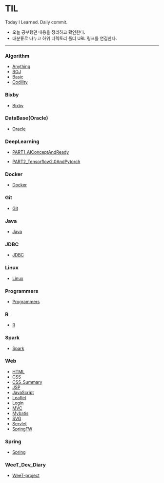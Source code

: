# TIL
Today I Learned. Daily commit.

- 오늘 공부했던 내용을 정리하고 확인한다.
- 대분류로 나누고 하위 디렉토리 폴더 URL 링크를 연결한다.

-----

### Algorithm

- [Anything](https://github.com/SeongjinOliver/TIL/tree/master/Algorithm/Anything)
- [BOJ](https://github.com/SeongjinOliver/TIL/tree/master/Algorithm/BOJ)
- [Basic](https://github.com/SeongjinOliver/TIL/tree/master/Algorithm/Basic)
- [Codility](https://github.com/SeongjinOliver/TIL/tree/master/Algorithm/Codility)

### Bixby

- [Bixby](https://github.com/SeongjinOliver/TIL/tree/master/Bixby)

### DataBase(Oracle)

- [Oracle](https://github.com/SeongjinOliver/TIL/tree/master/DataBase(Oracle))

### DeepLearning

- [PART1_AIConceptAndReady](https://github.com/SeongjinOliver/TIL/tree/master/DeepLearning/PART1_AIConceptAndReady)

- [PART2_Tensorflow2.0AndPytorch](https://github.com/SeongjinOliver/TIL/tree/master/DeepLearning/PART2_Tensorflow2.0AndPytorch)

### Docker

- [Docker](https://github.com/SeongjinOliver/TIL/tree/master/Docker)

### Git

- [Git](https://github.com/SeongjinOliver/TIL/tree/master/Git)

### Java

- [Java](https://github.com/SeongjinOliver/TIL/tree/master/JAVA)

### JDBC

- [JDBC](https://github.com/SeongjinOliver/TIL/tree/master/JDBC)

### Linux

- [Linux](https://github.com/SeongjinOliver/TIL/tree/master/Linux)

### Programmers

- [Programmers](https://github.com/SeongjinOliver/TIL/tree/master/Programmers)

### R

- [R](https://github.com/SeongjinOliver/TIL/tree/master/R)

### Spark

- [Spark](https://github.com/SeongjinOliver/TIL/tree/master/Spark)

### Web

- [HTML](https://github.com/SeongjinOliver/TIL/tree/master/Web/HTML_CSS/HTMLCSS_Study)
- [CSS](https://github.com/SeongjinOliver/TIL/tree/master/Web/HTML_CSS/HTMLCSS_Study)
- [CSS_Summary](https://github.com/SeongjinOliver/TIL/tree/master/Web/HTML_CSS/CSS_Summary)
- [JSP](https://github.com/SeongjinOliver/TIL/tree/master/Web/JSP)
- [JavaScript](https://github.com/SeongjinOliver/TIL/tree/master/Web/JavaScript)
- [Leaflet](https://github.com/SeongjinOliver/TIL/tree/master/Web/Leaflet)
- [Login](https://github.com/SeongjinOliver/TIL/tree/master/Web/Login)
- [MVC](https://github.com/SeongjinOliver/TIL/tree/master/Web/MVC)
- [Mybatis](https://github.com/SeongjinOliver/TIL/tree/master/Web/Mybatis)
- [SVG](https://github.com/SeongjinOliver/TIL/tree/master/Web/SVG)
- [Servlet](https://github.com/SeongjinOliver/TIL/tree/master/Web/Servlet)
- [SpringFW](https://github.com/SeongjinOliver/TIL/tree/master/Web/SpringFW)

### Spring

- [Spring](https://github.com/SeongjinOliver/TIL/tree/master/Spring)

### WeeT_Dev_Diary

- [WeeT-project](https://github.com/SeongjinOliver/TIL/tree/master/wee-T_ProjectDevelopmentDairy)

